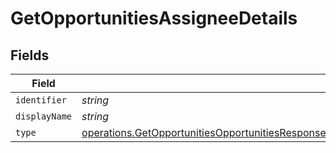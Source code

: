 # GetOpportunitiesAssigneeDetails


## Fields

| Field                                                                                                                                                                                                                                              | Type                                                                                                                                                                                                                                               | Required                                                                                                                                                                                                                                           | Description                                                                                                                                                                                                                                        |
| -------------------------------------------------------------------------------------------------------------------------------------------------------------------------------------------------------------------------------------------------- | -------------------------------------------------------------------------------------------------------------------------------------------------------------------------------------------------------------------------------------------------- | -------------------------------------------------------------------------------------------------------------------------------------------------------------------------------------------------------------------------------------------------- | -------------------------------------------------------------------------------------------------------------------------------------------------------------------------------------------------------------------------------------------------- |
| `identifier`                                                                                                                                                                                                                                       | *string*                                                                                                                                                                                                                                           | :heavy_minus_sign:                                                                                                                                                                                                                                 | N/A                                                                                                                                                                                                                                                |
| `displayName`                                                                                                                                                                                                                                      | *string*                                                                                                                                                                                                                                           | :heavy_minus_sign:                                                                                                                                                                                                                                 | N/A                                                                                                                                                                                                                                                |
| `type`                                                                                                                                                                                                                                             | [operations.GetOpportunitiesOpportunitiesResponse200ApplicationJSONResponseBodyUnifiedCampaignCreativeAssetsType](../../models/operations/getopportunitiesopportunitiesresponse200applicationjsonresponsebodyunifiedcampaigncreativeassetstype.md) | :heavy_minus_sign:                                                                                                                                                                                                                                 | N/A                                                                                                                                                                                                                                                |